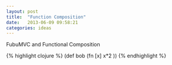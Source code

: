 ```yaml
---
layout: post
title:  "Function Composition"
date:   2013-06-09 09:58:21
categories: ideas
---
```



FubuMVC and Functional Composition


{% highlight clojure %}
(def bob (fn [x] x*2 ))
{% endhighlight %}
